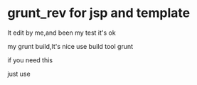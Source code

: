 # grunt_rev for jsp and template

It edit by me,and been my test it's ok

my grunt build,It's nice
use build tool grunt

if you need this

just use